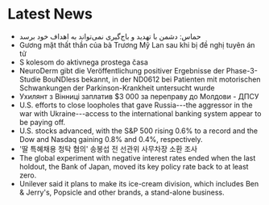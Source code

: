 # Latest News
-  حماس: دشمن با تهدید و باج‌گیری نمی‌تواند به اهداف خود برسد
-  Gương mặt thất thần của bà Trương Mỹ Lan sau khi bị đề nghị tuyên án tử
-  S kolesom do aktivnega prostega časa
-  NeuroDerm gibt die Veröffentlichung positiver Ergebnisse der Phase-3-Studie BouNDless bekannt, in der ND0612 bei Patienten mit motorischen Schwankungen der Parkinson-Krankheit untersucht wurde
-  Ухилянт з Вінниці заплатив $3 000 за переправу до Молдови - ДПСУ
-  U.S. efforts to close loopholes that gave Russia---the aggressor in the war with Ukraine---access to the international banking system appear to be paying off.
-  U.S. stocks advanced, with the S&P 500 rising 0.6% to a record and the Dow and Nasdaq gaining 0.8% and 0.4%, respectively.
-  '딸 특혜채용 청탁 혐의' 송봉섭 전 선관위 사무차장 소환 조사
-  The global experiment with negative interest rates ended when the last holdout, the Bank of Japan, moved its key policy rate back to at least zero.
-  Unilever said it plans to make its ice-cream division, which includes Ben & Jerry's, Popsicle and other brands, a stand-alone business.
